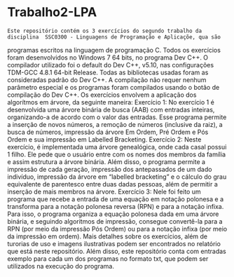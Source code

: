 ﻿# Trabalho2-LPA
	Este repositório contém os 3 exercícios do segundo trabalho da disciplina  SSC0300 - Linguagens de Programação e Aplicaçõe, qua são 
programas escritos na linguagem de programação C.
Todos os exercícios foram desenvolvidos no Windows 7 64 bits, no programa Dev C++. O compilador utilizado foi o default do Dev C++, 
v5.10, nas configurações TDM-GCC 4.8.1 64-bit Release. Todas as bibliotecas usadas foram as consideradas padrão do Dev C++.
A compilação não requer nenhum parâmetro especial e os programas foram compilados usando o botão de compilação do Dev C++.
	Os exercícios envolvem a aplicação dos algorítmos em árvore, da seguinte maneira:
	Exercício 1: No exercício 1 é desenvolvida uma árvore binária de busca (AAB) com entradas inteiras, organizando-a de acordo
com o valor das entradas. Esse programa permite a inserção de novos números, a remoção de números (inclusive da raiz), 
a busca de números, impressão da árvore Em Ordem, Pré Ordem e Pós Ordem e sua impressão em Labelled Bracketing.
	Exercício 2: Neste exercício, é implementada uma árvore genealógica, onde cada casal possui 1 filho. Ele pede que o 
usuário entre com os nomes dos membros da família e assim estrutura a árvore binária. Além disso, o programa permite a impressão de 
cada geração, impressão dos antepassados de um dado indivíduo, impressão da árvore em “labelled bracketing” e o cálculo do grau 
equivalente de parentesco entre duas dadas pessoas, além de permitir a inserção de mais membros na árvore.
	Exercício 3: Nele foi feito um programa que recebe a entrada de uma equação em notação polonesa e a transforma para a notação 
polonesa reversa (RPN) e para a notação infixa. Para isso, o programa organiza a equação polonesa dada em uma árvore binária, 
e seguindo algoritmos de impressão, consegue convertê-la para a RPN (por meio da impressão Pós Ordem) ou para a notação infixa 
(por meio da impressão em ordem).
	Mais detalhes sobre os exercícios, além de turorias de uso e imagens ilustrativas podem ser encontrados no relatório que 
está neste repositório.
	Além disso, este repositório conta com entradas exemplo para cada um dos programas no formato txt, que podem ser utilizados na
execução do programa.